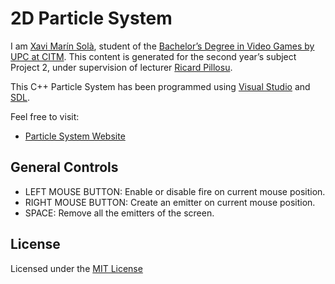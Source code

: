 # 2D Particle System

I am [Xavi Marín Solà](https://www.linkedin.com/in/xavi-mar%C3%ADn-sol%C3%A0-82aaaa153/), student of the
[Bachelor’s Degree in Video Games by UPC at CITM](https://www.citm.upc.edu/ing/estudis/graus-videojocs/). 
This content is generated for the second year’s subject Project 2, under supervision of lecturer
[Ricard Pillosu](https://es.linkedin.com/in/ricardpillosu).

This C++ Particle System has been programmed using [Visual Studio](https://visualstudio.microsoft.com/es/vs/) and [SDL](https://www.libsdl.org/index.php).

Feel free to visit:
- [Particle System Website](https://xavimarin35.github.io/Particle-System/)

## General Controls
- LEFT MOUSE BUTTON: Enable or disable fire on current mouse position.
- RIGHT MOUSE BUTTON: Create an emitter on current mouse position.
- SPACE: Remove all the emitters of the screen.

## License
Licensed under the [MIT License](LICENSE)

